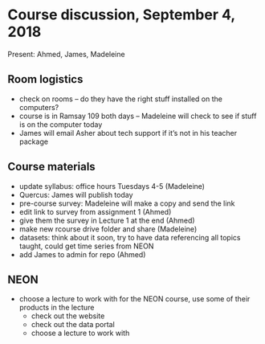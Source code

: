 # Course discussion, September 4, 2018

Present: Ahmed, James, Madeleine

## Room logistics
- check on rooms – do they have the right stuff installed on the computers?
- course is in Ramsay 109 both days – Madeleine will check to see if stuff is on the computer today
- James will email Asher about tech support if it’s not in his teacher package

## Course materials
- update syllabus: office hours Tuesdays 4-5 (Madeleine)
- Quercus: James will publish today
- pre-course survey: Madeleine will make a copy and send the link
- edit link to survey from assignment 1 (Ahmed)
- give them the survey in Lecture 1 at the end (Ahmed)
- make new rcourse drive folder and share (Madeleine)
- datasets: think about it soon, try to have data referencing all topics taught, could get time series from NEON
- add James to admin for repo (Ahmed)

## NEON
- choose a lecture to work with for the NEON course, use some of their products in the lecture
	- check out the website
	- check out the data portal
	- choose a lecture to work with
